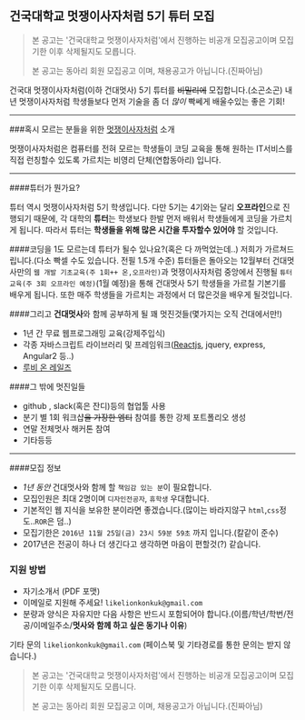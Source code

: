 
건국대학교 멋쟁이사자처럼 5기 튜터 모집
---


>본 공고는 '건국대학교 멋쟁이사자처럼'에서 진행하는 비공개 모집공고이며 모집기한 이후 삭제될지도 모릅니다.
>
>본 공고는 동아리 회원 모집공고 이며, 채용공고가 아닙니다.(진짜아님) 

건국대 멋쟁이사자처럼(이하 건대멋사) 5기 튜터를 ~~비밀리에~~ 모집합니다.(소곤소곤) 내년 멋쟁이사자처럼 학생들보다 먼저 기술을 좀 더 _많이_ 빡쎄게 배울수있는 좋은 기회!

---

###혹시 모르는 분들을 위한 [멋쟁이사자처럼](http://likelion.net/) 소개

멋쟁이사자처럼은 컴퓨터를 전혀 모르는 학생들이 코딩 교육을 통해 원하는 IT서비스를 직접 런칭할수 있도록 가르치는 비영리 단체(연합동아리) 입니다.

---

####튜터가 뭔가요?

튜터 역시 멋쟁이사자처럼 5기 학생입니다. 다만 5기는 4기와는 달리 **오프라인**으로 진행되기 때문에, 각 대학의 **튜터**는 학생보다 한발 먼저 배워서 학생들에게 코딩을 가르치게 됩니다. 따라서 튜터는 **학생들을 위해 많은 시간을 투자할수 있어야** 할 것입니다.

####코딩을 1도 모르는데 튜터가 될수 있나요?(혹은 다 까먹었는데..)
저희가 가르쳐드립니다.(다소 빡셀 수도 있습니다. 전필 1.5개 수준) 튜터들은 돌아오는 12월부터 건대멋사만의 `웹 개발 기초교육(주 1회++ 온,오프라인)`과 멋쟁이사자처럼 중앙에서 진행될 `튜터교육(주 3회 오프라인 예정)`(1월 예정)을 통해 건대멋사 5기 학생들을 가르칠 기본기를 배우게 됩니다. 또한 매주 학생들을 가르치는 과정에서 더 많은것을 배우게 될것입니다.

####그리고 **건대멋사**와 함께 공부하게 될 꽤 멋진것들(몇가지는 오직 건대에서만!)

- 1년 간 무료 웹프로그래밍 교육(강제주입식)
- 각종 자바스크립트 라이브러리 및 프레임워크([Reactjs](https://facebook.github.io/react/), jquery, express, Angular2 등..)
- [루비 온 레일즈](https://namu.wiki/w/Ruby%20on%20Rails)


####그 밖에 멋진일들
- github , slack(혹은 잔디)등의 협업툴 사용
- 분기 별 1회 워크샵~~을 가장한 엠티~~ 참여를 통한 강제 포트폴리오 생성
- 연말 전체멋사 해커톤 참여
- 기타등등

---

####모집 정보


- *1년 동안* 건대멋사와 함께 할 `책임감 있는 분`이 필요합니다.
- 모집인원은 최대 2명이며 `디자인전공자`, `휴학생` 우대합니다.
- 기본적인 웹 지식을 보유한 분이라면 좋겠습니다.(많이는 바라지않구 `html`,`css`정도..`ROR`은 덤..)
- 모집기한은 `2016년 11월 25일(금) 23시 59분 59초` 까지 입니다.(칼같이 준수)
- 2017년은 전공이 하나 더 생긴다고 생각하면 마음이 편할것(?) 같습니다.

### 지원 방법

* 자기소개서 (PDF 포맷)
* 이메일로 지원해 주세요! `likelionkonkuk@gmail.com`
* 분량과 양식은 자유지만 다음 사항은 반드시 포함되어야 합니다.(이름/학년/학번/전공/이메일주소/**멋사와 함께 하고 싶은 동기나 이유**)


기타 문의 `likelionkonkuk@gmail.com`
(페이스북 및 기타경로를 통한 문의는 받지 않습니다.)


>본 공고는 '건국대학교 멋쟁이사자처럼'에서 진행하는 비공개 모집공고이며 모집기한 이후 삭제될지도 모릅니다.
>
>본 공고는 동아리 회원 모집공고 이며, 채용공고가 아닙니다.(진짜아님)
